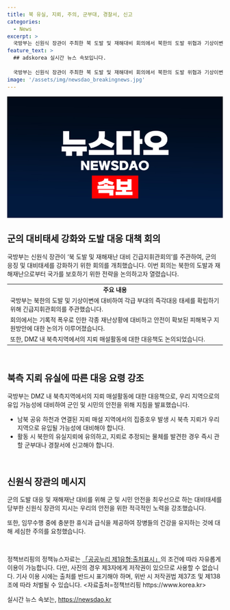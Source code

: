 ```yaml
---
title: 북 유실, 지뢰, 주의, 군부대, 경찰서, 신고
categories:
  - News
excerpt: >
  국방부는 신원식 장관이 주최한 북 도발 및 재해대비 회의에서 북한의 도발 위협과 기상이변에 대비하기 위한 긴급지휘관회의를 열었다고 밝혔다. 회의에서는 북한의 지뢰 매설활동과 기록적 폭우에 따른 재난 상황에 대응하기 위한 대비태세에 대해 논의했으며, 국민과 장병들의 안전을 최우선으로 하는 방침을 강조했다. 또한, 활동 시 북한의 유실지뢰에 유의할 것을 당부했다.
feature_text: >
  ## adskorea 실시간 뉴스 속보입니다.

  국방부는 신원식 장관이 주최한 북 도발 및 재해대비 회의에서 북한의 도발 위협과 기상이변에 대비하기 위한 긴급지휘관회의를 열었다고 밝혔다. 회의에서는 북한의 지뢰 매설활동과 기록적 폭우에 따른 재난 상황에 대응하기 위한 대비태세에 대해 논의했으며, 국민과 장병들의 안전을 최우선으로 하는 방침을 강조했다. 또한, 활동 시 북한의 유실지뢰에 유의할 것을 당부했다.
image: '/assets/img/newsdao_breakingnews.jpg'
---
```


<p><img src="/assets/img/newsdao_breakingnews.jpg" alt="adskorea 속보" /></p>

<h2 data-ke-size="size26">군의 대비태세 강화와 도발 대응 대책 회의</h2>

<p data-ke-size="size16">국방부는 신원식 장관이 ‘북 도발 및 재해재난 대비 긴급지휘관회의’를 주관하여, 군의 응징 및 대비태세를 강화하기 위한 회의를 개최했습니다. 이번 회의는 북한의 도발과 재해재난으로부터 국가를 보호하기 위한 전략을 논의하고자 열렸습니다.</p>

<table>
  <tr>
    <td style="text-align: center; height: 17px;"><b>주요 내용</b></td>
  </tr>
  <tr>
    <td>국방부는 북한의 도발 및 기상이변에 대비하여 각급 부대의 즉각대응 태세를 확립하기 위해 긴급지휘관회의를 주관했습니다.</td>
  </tr>
  <tr>
    <td>회의에서는 기록적 폭우로 인한 각종 재난상황에 대비하고 안전이 확보된 피해복구 지원방안에 대한 논의가 이루어졌습니다.</td>
  </tr>
  <tr>
    <td>또한, DMZ 내 북측지역에서의 지뢰 매설활동에 대한 대응책도 논의되었습니다.</td>
  </tr>
</table>

<p data-ke-size="size16">&nbsp;</p>

<h2 data-ke-size="size26">북측 지뢰 유실에 따른 대응 요령 강조</h2>

<p data-ke-size="size16">국방부는 DMZ 내 북측지역에서의 지뢰 매설활동에 대한 대응책으로, 우리 지역으로의 유입 가능성에 대비하여 군인 및 시민의 안전을 위해 지침을 발표했습니다.</p>

<ul>
  <li>남북 공유 하천과 연결된 지뢰 매설 지역에서의 집중호우 발생 시 북측 지뢰가 우리 지역으로 유입될 가능성에 대비해야 합니다.</li>
  <li>활동 시 북한의 유실지뢰에 유의하고, 지뢰로 추정되는 물체를 발견한 경우 즉시 관할 군부대나 경찰서에 신고해야 합니다.</li>
</ul>

<p data-ke-size="size16">&nbsp;</p>

<h2 data-ke-size="size26">신원식 장관의 메시지</h2>

<p data-ke-size="size16">군의 도발 대응 및 재해재난 대비를 위해 군 및 시민 안전을 최우선으로 하는 대비태세를 당부한 신원식 장관의 지시는 우리의 안전을 위한 적극적인 노력을 강조했습니다.</p>

<p data-ke-size="size16">또한, 임무수행 중에 충분한 휴식과 급식을 제공하여 장병들의 건강을 유지하는 것에 대해 세심한 주의를 요청했습니다.</p>

<p data-ke-size="size16">&nbsp;</p>

<p data-ke-size="size16">정책브리핑의 정책뉴스자료는 <a href="https://https://www.korea.kr/">「공공누리 제1유형:출처표시」</a>의 조건에 따라 자유롭게 이용이 가능합니다. 다만, 사진의 경우 제3자에게 저작권이 있으므로 사용할 수 없습니다. 기사 이용 시에는 출처를 반드시 표기해야 하며, 위반 시 저작권법 제37조 및 제138조에 따라 처벌될 수 있습니다. <자료출처=정책브리핑 https://www.korea.kr></p>
실시간 뉴스 속보는, <a href="https://newsdao.kr" rel="dofollow">https://newsdao.kr</a>


